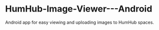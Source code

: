# HumHub-Image-Viewer---Android
Android app for easy viewing and uploading images to HumHub spaces. 
